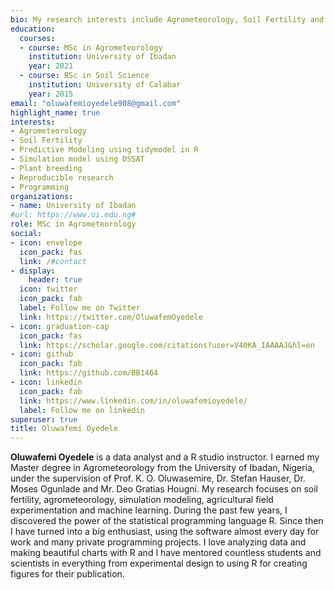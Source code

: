 ```yaml
---
bio: My research interests include Agrometeorology, Soil Fertility and Machine Learning with tidymodel.
education:
  courses:
  - course: MSc in Agrometeorology 
    institution: University of Ibadan
    year: 2021
  - course: BSc in Soil Science
    institution: University of Calabar
    year: 2015
email: "oluwafemioyedele908@gmail.com"
highlight_name: true
interests:
- Agrometeorology
- Soil Fertility
- Predictive Modeling using tidymodel in R
- Simulation model using DSSAT
- Plant breeding
- Reproducible research
- Programming
organizations:
- name: University of Ibadan
#url: https://www.ui.edu.ng#
role: MSc in Agrometeorology
social:
- icon: envelope
  icon_pack: fas
  link: /#contact
- display:
    header: true
  icon: twitter
  icon_pack: fab
  label: Follow me on Twitter
  link: https://twitter.com/OluwafemOyedele
- icon: graduation-cap
  icon_pack: fas
  link: https://scholar.google.com/citations?user=V40KA_IAAAAJ&hl=en
- icon: github
  icon_pack: fab
  link: https://github.com/BB1464
- icon: linkedin
  icon_pack: fab
  link: https://www.linkedin.com/in/oluwafemioyedele/
  label: Follow me on linkedin
superuser: true
title: Oluwafemi Oyedele
---
```


**Oluwafemi Oyedele** is a data analyst and a R studio instructor. I earned my Master degree in Agrometeorology from the University of Ibadan, Nigeria, under the supervision of Prof. K. O. Oluwasemire, Dr. Stefan Hauser, Dr. Moses Ogunlade and Mr. Deo Gratias Hougni. My research focuses on soil fertility, agrometeorology, simulation modeling, agricultural field experimentation and machine learning. During the past few years, I discovered the power of the statistical programming language R. Since then I have turned into a big enthusiast, using the software almost every day for work and many private programming projects. I love analyzing data and making beautiful charts with R and I have mentored countless students and scientists in everything from experimental design to using R for creating figures for their publication. 

